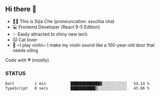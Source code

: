 ## Hi there 👋

- 🙋‍♀️ This is Sijia Che (pronouncation: ssuchia cha)
- 💻 Frontend Developer (React 9-5 Edition)
- ✨ Easily attracted to shiny new tech
- 🐱 Cat lover
- 🌟 ~I play violin~ I make my violin sound like a 100-year-old door that needs oiling

Code with 💗 (mostly)

### STATUS
<!--START_SECTION:waka-->

```txt
Dart         1 min           █████████████▓░░░░░░░░░░░   54.14 %
TypeScript   0 secs          ███████████▒░░░░░░░░░░░░░   45.86 %
```

<!--END_SECTION:waka-->
